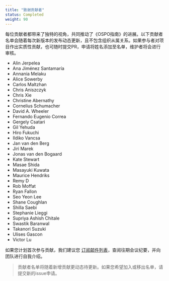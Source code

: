 ```yaml
---
title: "致谢贡献者"
status: Completed
weight: 90
---
```


每位贡献者都带来了独特的视角，共同推动了《OSPO指南》的进展。以下贡献者名单会随着每次新版本的发布动态更新，且不包含组织从属关系。如果参与者对项目作出实质性贡献，也可随时提交PR，申请将姓名添加至名单，维护者将会进行审核。

* Alin Jerpelea
* Ana Jiménez Santamaría
* Annania Melaku
* Alice Sowerby
* Carlos Maltzhan
* Chris Aniszczyk
* Chris Xie
* Christine Abernathy
* Cornelius Schumacher
* David A. Wheeler
* Fernando Eugenio Correa
* Gergely Csatari
* Gil Yehuda
* Hiro Fukuchi
* Ildiko Vancsa
* Jan van den Berg
* Jiri Marek
* Jonas van den Bogaard
* Kate Stewart
* Masae Shida
* Masayuki Kuwata
* Maurice Hendriks
* Remy D
* Rob Moffat
* Ryan Fallon
* Seo Yeon Lee
* Shane Coughlan
* Shilla Saebi
* Stephanie Lieggi
* Supriya Ashish Chitale
* Swastik Baranwal
* Takanori Suzuki
* Ulises Gascon
* Victor Lu


如果您计划首次参与贡献，我们建议您 [订阅邮件列表](https://lists.todogroup.org/g/WG-ospo-book-project)，查阅往期会议纪要，并向团队进行自我介绍。

> 贡献者名单将随着新增贡献更动态待更新。如果您希望加入或移出名单，请提交新的issue申请。

